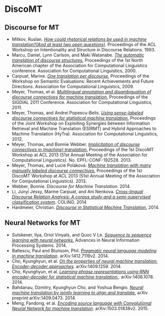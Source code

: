 # DiscoMT #

## Discourse for MT ##

- Mitkov, Ruslan. *[How could rhetorical relations be used in machine translation?(And at least two open questions)](http://www.aclweb.org/anthology/W93-0223.pdf)*. Proceedings of the ACL Workshop on Intentionality and Structure in Discourse Relations. 1993.
- Marcu, Daniel, Lynn Carlson, and Maki Watanabe. *[The automatic translation of discourse structures.](http://ucrel.lancs.ac.uk/acl/A/A00/A00-2002.pdf)* Proceedings of the 1st North American chapter of the Association for Computational Linguistics conference. Association for Computational Linguistics, 2000.
- Carpuat, Marine. *[One translation per discourse.](http://www.seas.gwu.edu/~mtdiab/files/publications/refereed/49.pdf#page=31)* Proceedings of the Workshop on Semantic Evaluations: Recent Achievements and Future Directions. Association for Computational Linguistics, 2009.
- Meyer, Thomas, et al. *[Multilingual annotation and disambiguation of discourse connectives for machine translation.](http://infoscience.epfl.ch/record/165909/files/Meyer_SIGDIAL_2011.pdf)* Proceedings of the SIGDIAL 2011 Conference. Association for Computational Linguistics, 2011.
- Meyer, Thomas, and Andrei Popescu-Belis. *[Using sense-labeled discourse connectives for statistical machine translation.](http://infoscience.epfl.ch/record/192529/files/Meyer_EACL2012-HYTRA_2012.pdf)* Proceedings of the Joint Workshop on Exploiting Synergies between Information Retrieval and Machine Translation (ESIRMT) and Hybrid Approaches to Machine Translation (HyTra). Association for Computational Linguistics, 2012.
- Meyer, Thomas, and Bonnie Webber. *[Implicitation of discourse connectives in (machine) translation.](http://infoscience.epfl.ch/record/192528/files/Meyer_DISCOMT_2013.pdf)* Proceedings of the 1st DiscoMT Workshop at ACL 2013 (51st Annual Meeting of the Association for Computational Linguistics). No. EPFL-CONF-192528. 2013.
- Meyer, Thomas, and Lucie Poláková. *[Machine translation with many manually labeled discourse connectives.](http://infoscience.epfl.ch/record/192526/files/Meyer_DISCOMT-2_2013.pdf)* Proceedings of the 1st DiscoMT Workshop at ACL 2013 (51st Annual Meeting of the Association for Computational Linguistics). 2013.
- Webber, Bonnie. *Discourse for Machine Translation.* 2014.
- Li, Junyi Jessy, Marine Carpuat, and Ani Nenkova. *[Cross-lingual Discourse Relation Analysis: A corpus study and a semi-supervised classification system](http://www.aclweb.org/anthology/C14-1055)*. COLING. 2014
- Hardmeier, Christian. *[Discourse in Statistical Machine Translation.](http://www.diva-portal.org/smash/get/diva2:714202/FULLTEXT01.pdf)* 2014.

## Neural Networks for MT ##

- Sutskever, Ilya, Oriol Vinyals, and Quoc V Le. *[Sequence to sequence learning with neural networks.](http://papers.nips.cc/paper/5346-sequence-to-sequence-learning-with-neural-networks.pdf)* Advances in Neural Information Processing Systems. 2014.
- Baltescu, Paul and Blunsom, Phil. *[Pragmatic neural language modeling in machine translation](http://arxiv.org/pdf/1412.7119v2.pdf)*. arXiv:1412.7119v2. 2014.
- Cho, Kyunghyun, et al. *[On the properties of neural machine translation: Encoder-decoder approaches](http://arxiv.org/pdf/1409.1259.pdf)*. arXiv:1409.1259. 2014.
- Cho, Kyunghyun, et al. *[Learning phrase representations using RNN encoder-decoder for statistical machine translation.](http://arxiv.org/pdf/1406.1078)*. arXiv:1406.1078. 2014.
- Bahdanau, Dzmitry, Kyunghyun Cho, and Yoshua Bengio. *[Neural machine translation by jointly learning to align and translate.](http://arxiv.org/pdf/1409.0473)* arXiv preprint arXiv:1409.0473. 2014.
- Meng, Fandong, et al. *[Encoding source language with Convolutional Neural Network for machine translation](http://arxiv-web3.library.cornell.edu/pdf/1503.01838v2.pdf)*. arXiv:1503.01838v2. 2015.

